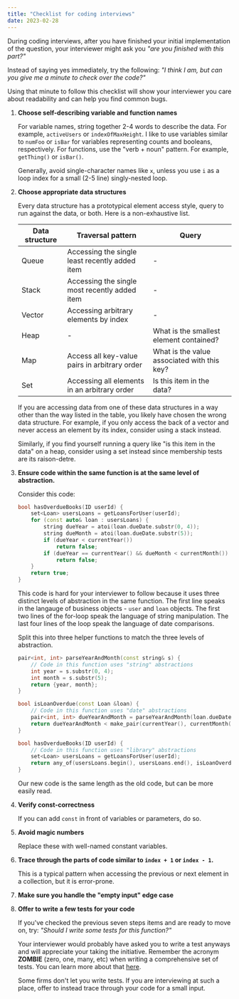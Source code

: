 ```yaml
---
title: "Checklist for coding interviews"
date: 2023-02-28
---
```

During coding interviews, after you have finished your initial implementation of the question, your interviewer might ask you _"are you finished with this part?"_

Instead of saying yes immediately, try the following:
_"I think I am, but can you give me a minute to check over the code?"_

Using that minute to follow this checklist will show your interviewer you care about readability and can help you find common bugs.

1. **Choose self-describing variable and function names**

    For variable names, string together 2-4 words to describe the data. For example, `activeUsers` or `indexOfMaxHeight`. I like to use variables similar to `numFoo` or `isBar` for variables representing counts and booleans, respectively. For functions, use the "verb + noun" pattern. For example, `getThing()` or `isBar()`.

    Generally, avoid single-character names like `x`, unless you use `i` as a loop index for a small (2-5 line) singly-nested loop.

2. **Choose appropriate data structures**

    Every data structure has a prototypical element access style, query to run against the data, or both. Here is a non-exhaustive list.

    | Data structure | Traversal pattern                              | Query                                       |
    | -------------- | ---------------------------------------------- | ------------------------------------------- |
    | Queue          | Accessing the single least recently added item | -                                           |
    | Stack          | Accessing the single most recently added item  | -                                           |
    | Vector         | Accessing arbitrary elements by index          | -                                           |
    | Heap           | -                                              | What is the smallest element contained?     |
    | Map            | Access all key-value pairs in arbitrary order  | What is the value associated with this key? |
    | Set            | Accessing all elements in an arbitrary order   | Is this item in the data?                   |

    If you are accessing data from one of these data structures in a way other than the way listed in the table, you likely have chosen the wrong data structure. For example, if you only access the back of a vector and never access an element by its index, consider using a stack instead.

    Similarly, if you find yourself running a query like "is this item in the data" on a heap, consider using a set instead since membership tests are its raison-detre.

3. **Ensure code within the same function is at the same level of abstraction.**

    Consider this code:

    ```c++
    bool hasOverdueBooks(ID userId) {
        set<Loan> usersLoans = getLoansForUser(userId);
        for (const auto& loan : usersLoans) {
            string dueYear = atoi(loan.dueDate.substr(0, 4));
            string dueMonth = atoi(loan.dueDate.substr(5));
            if (dueYear < currentYear())
                return false;
            if (dueYear == currentYear() && dueMonth < currentMonth())
                return false;
        }
        return true;
    }
    ```

    This code is hard for your interviewer to follow because it uses three distinct levels of abstraction in the same function. The first line speaks in the langauge of business objects - `user` and `loan` objects. The first two lines of the for-loop speak the language of string manipulation. The last four lines of the loop speak the language of date comparisons.

    Split this into three helper functions to match the three levels of abstraction.

    ```c++
    pair<int, int> parseYearAndMonth(const string& s) {
        // Code in this function uses "string" abstractions
        int year = s.substr(0, 4);
        int month = s.substr(5);
        return {year, month};
    }

    bool isLoanOverdue(const Loan &loan) {
        // Code in this function uses "date" abstractions
        pair<int, int> dueYearAndMonth = parseYearAndMonth(loan.dueDate);
        return dueYearAndMonth < make_pair(currentYear(), currentMonth());
    }

    bool hasOverdueBooks(ID userId) {
        // Code in this function uses "library" abstractions
        set<Loan> usersLoans = getLoansForUser(userId);
        return any_of(usersLoans.begin(), usersLoans.end(), isLoanOverdue);
    }
    ```

    Our new code is the same length as the old code, but can be more easily read.

4. **Verify const-correctness**

    If you can add `const` in front of variables or parameters, do so.

5. **Avoid magic numbers**

    Replace these with well-named constant variables.

6. **Trace through the parts of code similar to `index + 1` or `index - 1`.**

    This is a typical pattern when accessing the previous or next element in a collection, but it is error-prone.

7. **Make sure you handle the "empty input" edge case**

8. **Offer to write a few tests for your code**

    If you've checked the previous seven steps items and are ready to move on, try:
    _"Should I write some tests for this function?"_

    Your interviewer would probably have asked you to write a test anyways and will appreciate your taking the initiative. Remember the acronym __ZOMBIE__ (zero, one, many, etc) when writing a comprehensive set of tests. You can learn more about that [here](https://hackernoon.com/zombie-testing-one-behavior-at-a-time-9s2m3zjo#:~:text=Pick%20Zombie%20representant,Scenarios%2C%20Simple%20Solutions).

    Some firms don't let you write tests. If you are interviewing at such a place, offer to instead trace through your code for a small input.
